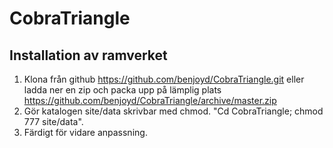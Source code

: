 CobraTriangle
=============

Installation av ramverket
-------------------------

1. Klona från github https://github.com/benjoyd/CobraTriangle.git eller ladda ner en zip och packa upp på lämplig plats https://github.com/benjoyd/CobraTriangle/archive/master.zip
2. Gör katalogen site/data skrivbar med chmod. "Cd CobraTriangle; chmod 777 site/data".
3. Färdigt för vidare anpassning.